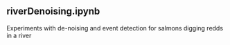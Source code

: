 ## riverDenoising.ipynb ##

Experiments with de-noising and event detection for salmons digging redds in a river
